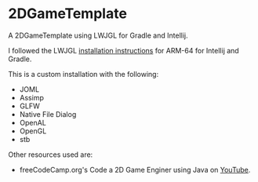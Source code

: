 # 2DGameTemplate
A 2DGameTemplate using LWJGL for Gradle and Intellij.

I followed the LWJGL [installation instructions](https://github.com/LWJGL/lwjgl3-wiki/wiki/1.2.-Install) for ARM-64 for Intellij and Gradle.

This is a custom installation with the following:
- JOML
- Assimp
- GLFW
- Native File Dialog
- OpenAL
- OpenGL
- stb

Other resources used are:
- freeCodeCamp.org's Code a 2D Game Enginer using Java on [YouTube](https://www.youtube.com/watch?v=025QFeZfeyM&t=722s).
